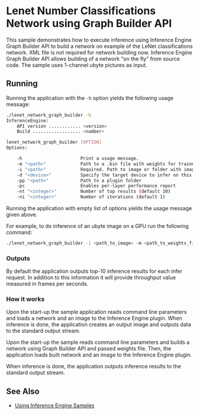 # Lenet Number Classifications Network using Graph Builder API

This sample demonstrates how to execute inference using Inference Engine Graph Builder API to build a network on example of the LeNet classifications network.
XML file is not required for network building now. Inference Engine Graph Builder API allows building of a network "on the fly" from source code. The sample uses 1-channel ubyte pictures as input.
<br>

## Running

Running the application with the <code>-h</code> option yields the following usage message:
```sh
./lenet_network_graph_builder -h
InferenceEngine:
    API version ............ <version>
    Build .................. <number>

lenet_network_graph_builder [OPTION]
Options:

    -h                      Print a usage message.
    -m "<path>"             Path to a .bin file with weights for trained model
    -i "<path>"             Required. Path to image or folder with images
    -d "<device>"           Specify the target device to infer on this. Sample will look for a suitable plugin for device specified(default value is CPU)
    -pp "<path>"            Path to a plugin folder
    -pc                     Enables per-layer performance report
    -nt "<integer>"         Number of top results (default 10)
    -ni "<integer>"         Number of iterations (default 1)

```

Running the application with empty list of options yields the usage message given above.

For example, to do inference of an ubyte image on a GPU run the following command:
```sh
./lenet_network_graph_builder -i <path_to_image> -m <path_to_weights_file> -d GPU
```

### Outputs

By default the application outputs top-10 inference results for each infer request.
In addition to this information it will provide throughput value measured in frames per seconds.

### How it works

Upon the start-up the sample application reads command line parameters and loads a network and an image to the Inference 
Engine plugin. When inference is done, the application creates an 
output image and outputs data to the standard output stream.

Upon the start-up the sample reads command line parameters and builds a network using Graph Builder API and passed weights file.
Then, the application loads built network and an image to the Inference Engine plugin.

When inference is done, the application outputs inference results to the standard output stream.

## See Also
* [Using Inference Engine Samples](./docs/IE_DG/Samples_Overview.md)
